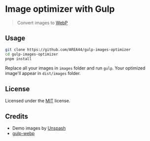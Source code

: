 # Image optimizer with Gulp

> Convert images to [WebP](https://developers.google.com/speed/webp)

## Usage

```bash
git clone https://github.com/AREA44/gulp-images-optimizer
cd gulp-images-optimizer
pnpm install
```

Replace all your images in `images` folder and run `gulp`. Your optimized image'll appear in `dist/images` folder.

## License

Licensed under the [MIT](LICENSE) license.

## Credits

- Demo images by [Unspash](https://unsplash.com)
- [gulp-webp](https://github.com/sindresorhus/gulp-webp)
